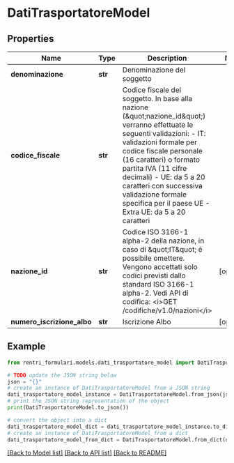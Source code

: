 # DatiTrasportatoreModel


## Properties

Name | Type | Description | Notes
------------ | ------------- | ------------- | -------------
**denominazione** | **str** | Denominazione del soggetto | 
**codice_fiscale** | **str** | Codice fiscale del soggetto. In base alla nazione (\&quot;nazione_id\&quot;) verranno effettuate le seguenti validazioni: - IT: validazioni formale per codice fiscale personale (16 caratteri) o formato partita IVA (11 cifre decimali) - UE: da 5 a 20 caratteri con successiva validazione formale specifica per il paese UE - Extra UE: da 5 a 20 caratteri | 
**nazione_id** | **str** | Codice ISO 3166-1 alpha-2 della nazione, in caso di \&quot;IT\&quot; è possibile omettere.  Vengono accettati solo codici previsti dallo standard ISO 3166-1 alpha-2.  Vedi API di codifica: &lt;i&gt;GET /codifiche/v1.0/nazioni&lt;/i&gt; | [optional] 
**numero_iscrizione_albo** | **str** | Iscrizione Albo | [optional] 

## Example

```python
from rentri_formulari.models.dati_trasportatore_model import DatiTrasportatoreModel

# TODO update the JSON string below
json = "{}"
# create an instance of DatiTrasportatoreModel from a JSON string
dati_trasportatore_model_instance = DatiTrasportatoreModel.from_json(json)
# print the JSON string representation of the object
print(DatiTrasportatoreModel.to_json())

# convert the object into a dict
dati_trasportatore_model_dict = dati_trasportatore_model_instance.to_dict()
# create an instance of DatiTrasportatoreModel from a dict
dati_trasportatore_model_from_dict = DatiTrasportatoreModel.from_dict(dati_trasportatore_model_dict)
```
[[Back to Model list]](../README.md#documentation-for-models) [[Back to API list]](../README.md#documentation-for-api-endpoints) [[Back to README]](../README.md)


